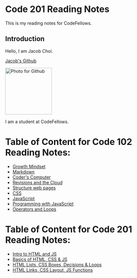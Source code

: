 # Code 201 Reading Notes
This is my reading notes for CodeFellows.

## Introduction
Hello, I am Jacob Choi.

[Jacob's Github](https://github.com/Choij12)

<img width="149" alt="Photo for Github" src="https://user-images.githubusercontent.com/91853244/135907212-c1ccc99f-d533-48ab-8684-3f40a592fd2d.png">

I am a student at CodeFellows.

# Table of Content for Code 102 Reading Notes:
- [Growth Mindset](growth_mindset.md)
- [Markdown](markdown.md)
- [Coder's Computer](Coders_Computer.md)
- [Revisions and the Cloud](Revisions_and_the_cloud.md)
- [Structure web pages](Structure_Web_Pages_with_HTML.md)
- [CSS](CSS.md)
- [JavaScript](Javascript.md)
- [Programming with JavaScript](Programming_with_JavaScript.md) 
- [Operators and Loops](Operators&Loops.md)

# Table of Content for Code 201 Reading Notes:
- [Intro to HTML and JS](class-01.md)
- [Basics of HTML, CSS & JS](class-02.md) 
- [HTML Lists, CSS Boxes, Decisions & Loops](class-03.md)
- [HTML Links, CSS Layout, JS Functions](class-04.md)
